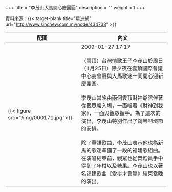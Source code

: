 +++
title = "李茂山大馬開心慶團圓"
description = ""
weight = 1
+++

資料來源：{{< target-blank title="星洲網" url="http://www.sinchew.com.my/node/434738" >}}

配圖  | 內文 
--------------|-------
{{< figure src="/img/000171.jpg">}}|2009-01-27 17:17<br><br>（雲頂）台灣情歌王子李茂山於周日（1月25日）除夕夜在雲頂國際會議中心宴會廳與大馬歌迷一同開心迎新慶團圓。<br><br>李茂山當晚由兩個雲頂財神爺陪伴著從觀眾席入場，一面唱著《財神到我家》，一面與觀眾握手。為了這次的演出，李茂山特別作出了鋼琴吧環節的安排。<br><br>除了華語歌曲，李茂山表示他也為新馬的歌迷準備了一段的福建歌組曲。在演唱結束前，觀眾也從舞蹈員手中得到了年柑以及糖果。李茂山也以著名福建歌曲《愛拼才會贏》結束當晚的演出。


